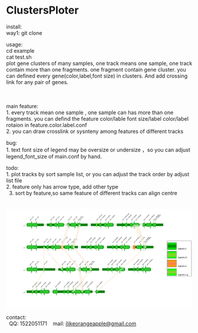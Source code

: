 # ClustersPloter
install:<br>
    way1: git clone

usage:<br>
    cd example <br>
    cat test.sh <br>
    plot gene clusters of many samples, one track means one sample, one track contain more than one fragments. one fragment contain gene cluster. you can defined every gene(color,label,font size) in clusters. And add crossing link for any pair of genes.<br><br><br>
    
    
main feature:<br>
    1. every track mean one sample , one sample can has more than one fragments. you can defind the feature color/lable font size/label color/label rotaion in feature.color.label.conf <br>
    2. you can draw crosslink or sysnteny among features of different tracks<br>

bug:<br>
    1. text font size of legend may be oversize or undersize ，so you can adjust legend_font_size of main.conf by hand.

todo:<br>
    1. plot tracks by sort sample list, or you can adjust the track order by adjust list file <br>
    2. feature only has arrow type, add other type<br>
    3. sort by feature,so same feature of different tracks can align centre<br> <br> 
![gene cluster image](example/out.svg)

contact:<br>
    QQ: 1522051171
    mail: ilikeorangeapple@gmail.com
